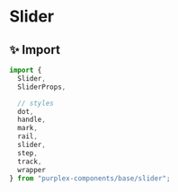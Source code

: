 # Slider

## ✨ Import

```typescript
import { 
  Slider, 
  SliderProps,

  // styles
  dot,
  handle,
  mark,
  rail,
  slider,
  step,
  track,
  wrapper
} from "purplex-components/base/slider";
```
